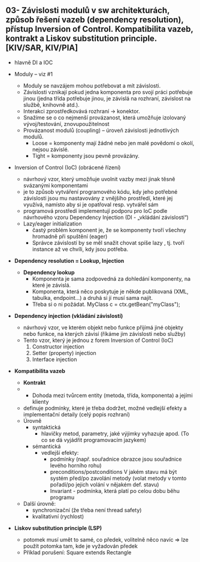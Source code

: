 ## 03- Závislosti modulů v sw architekturách, způsob řešení vazeb (dependency resolution), přístup Inversion of Control. Kompatibilita vazeb, kontrakt a Liskov substitution principle. [KIV/SAR, KIV/PIA]

- hlavně DI a IOC

- Moduly – viz #1
  - Moduly se navzájem mohou potřebovat a mít závislosti.
  - Závislosti vznikají pokud jedna komponenta pro svojí práci potřebuje jinou (jedna třída potřebuje jinou, je závislá na
    rozhraní, závislost na službě, knihovně atd.).
  - Interakci zprostředkovává rozhraní -> konektor.
  - Snažíme se o co nejmenší provázanost, která umožňuje izolovaný vývoj/testování, znovupoužitelnost
  - Provázanost modulů (coupling) – úroveň závislosti jednotlivých modulů.
    - Loose = komponenty mají žádné nebo jen malé povědomí o okolí, nejsou závislé.
    - Tight = komponenty jsou pevně provázány.

- Inversion of Control (IoC) (obrácené řízení)
  - návrhový vzor, který umožňuje uvolnit vazby mezi jinak těsně svázanými komponentami
  - je to způsob vytváření programového kódu, kdy jeho potřebné závislosti jsou mu nastavovány z vnějšího prostředí, které jej využívá, namísto
    aby si je opatřoval resp. vytvářel sám
  - programová prostředí implementují podporu pro IoC podle návrhového vzoru Dependency Injection (DI - „vkládání závislostí“)
  - Lazy/eager initialization
    - častý problém komponent je, že se komponenty tvoří všechny hromadně při spuštění (eager)
    - Správce závislostí by se měl snažit chovat spíše lazy , tj. tvoří instance až ve chvíli, kdy jsou potřeba.

- **Dependency resolution = Lookup, Injection**
  - **Dependency lookup**
    - Komponenta je sama zodpovedná za dohledání komponenty, na které je závislá.
    - Komponenta, která něco poskytuje je někde publikovaná (XML, tabulka, endpoint…) a druhá si jí musí sama najít.
    - Třeba si o ni požádat. MyClass c = ctx.getBean("myClass");

- **Dependency injection (vkládání závislostí)**
  - návrhový vzor, ve kterém objekt nebo funkce přijímá jiné objekty nebo funkce, na kterých závisí (říkáme jim závislosti nebo služby)
  - Tento vzor, který je jednou z forem Inversion of Control (IoC)
    1. Constructor injection
    2. Setter (property) injection
    3. Interface injection

- **Kompatibilita vazeb**
  - **Kontrakt**
  - - Dohoda mezi tvůrcem entity (metoda, třída, komponenta) a jejími klienty
  - definuje podmínky, které je třeba dodržet, možné vedlejší efekty a implementační detaily (celý popis rozhraní)
  - Úrovně
    - syntaktická
      - hlavičky metod, parametry, jaké výjimky vyhazuje apod. (To co se dá vyjádřit programovacím jazykem)
    - sémantická
      - vedlejší efekty:
        - podmínky (např. souřadnice obrazce jsou souřadnice levého horního rohu)
        - preconditions/postconditions V jakém stavu má být systém před/po zavolání metody (volat metody v
          tomto pořadí/po jejich volání v nějakém def. stavu)
        - Invariant - podmínka, která platí po celou dobu běhu programu
  - Další úrovně:
    - synchronizační (že třeba není thread safety)
    - kvalitativní (rychlost)

- **Liskov substitution principle (LSP)**
  - potomek musí umět to samé, co předek, volitelně něco navíc ⇒ lze použít potomka tam, kde je vyžadován předek
  - Příklad porušení: Square extends Rectangle